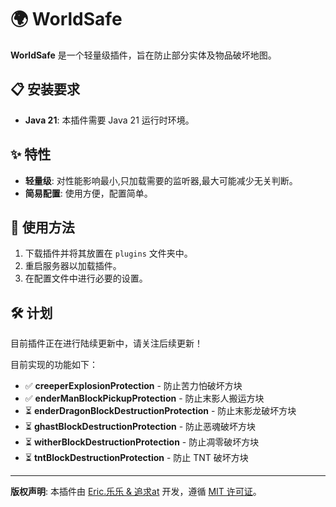 # 🌍 WorldSafe

**WorldSafe** 是一个轻量级插件，旨在防止部分实体及物品破坏地图。

## 📋 安装要求

- **Java 21**: 本插件需要 Java 21 运行时环境。

## ✨ 特性

- **轻量级**: 对性能影响最小,只加载需要的监听器,最大可能减少无关判断。
- **简易配置**: 使用方便，配置简单。

## 📖 使用方法

1. 下载插件并将其放置在 `plugins` 文件夹中。
2. 重启服务器以加载插件。
3. 在配置文件中进行必要的设置。

## 🛠️ 计划

目前插件正在进行陆续更新中，请关注后续更新！

目前实现的功能如下：

- ✅ **creeperExplosionProtection** - 防止苦力怕破坏方块
- ✅ **enderManBlockPickupProtection** - 防止末影人搬运方块
- ⏳ **enderDragonBlockDestructionProtection** - 防止末影龙破坏方块
- ⏳ **ghastBlockDestructionProtection** - 防止恶魂破坏方块
- ⏳ **witherBlockDestructionProtection** - 防止凋零破坏方块
- ⏳ **tntBlockDestructionProtection** - 防止 TNT 破坏方块

---

**版权声明**: 本插件由 [Eric.乐乐 & 追求at](#) 开发，遵循 [MIT 许可证](#)。